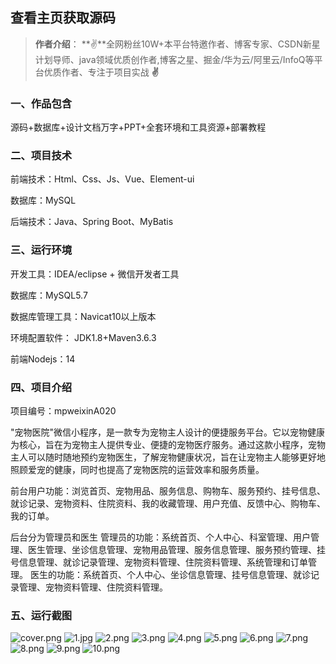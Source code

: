  
## 查看主页获取源码

> **作者介绍**： **✌**全网粉丝10W+本平台特邀作者、博客专家、CSDN新星计划导师、java领域优质创作者,博客之星、掘金/华为云/阿里云/InfoQ等平台优质作者、专注于项目实战 **✌**

  

### 一、作品包含

源码+数据库+设计文档万字+PPT+全套环境和工具资源+部署教程

### 二、项目技术

前端技术：Html、Css、Js、Vue、Element-ui

数据库：MySQL

后端技术：Java、Spring Boot、MyBatis

  

### 三、运行环境

开发工具：IDEA/eclipse + 微信开发者工具

数据库：MySQL5.7

数据库管理工具：Navicat10以上版本

环境配置软件： JDK1.8+Maven3.6.3

前端Nodejs：14


### 四、项目介绍
项目编号：mpweixinA020

"宠物医院"微信小程序，是一款专为宠物主人设计的便捷服务平台。它以宠物健康为核心，旨在为宠物主人提供专业、便捷的宠物医疗服务。通过这款小程序，宠物主人可以随时随地预约宠物医生，了解宠物健康状况，旨在让宠物主人能够更好地照顾爱宠的健康，同时也提高了宠物医院的运营效率和服务质量。

前台用户功能：浏览首页、宠物用品、服务信息、购物车、服务预约、挂号信息、就诊记录、宠物资料、住院资料、我的收藏管理、用户充值、反馈中心、购物车、我的订单。

后台分为管理员和医生
管理员的功能：系统首页、个人中心、科室管理、用户管理、医生管理、坐诊信息管理、宠物用品管理、服务信息管理、服务预约管理、挂号信息管理、就诊记录管理、宠物资料管理、住院资料管理、系统管理和订单管理。
医生的功能：系统首页、个人中心、坐诊信息管理、挂号信息管理、就诊记录管理、宠物资料管理、住院资料管理。

### 五、运行截图

![cover.png](./cover.png)
![1.jpg](./1.jpg)
![2.png](./2.png)
![3.png](./3.png)
![4.png](./4.png)
![5.png](./5.png)
![6.png](./6.png)
![7.png](./7.png)
![8.png](./8.png)
![9.png](./9.png)
![10.png](./10.png)




  
